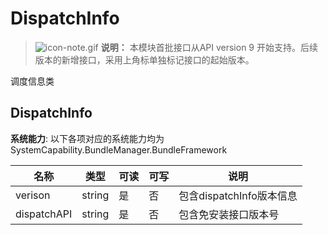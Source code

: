 # DispatchInfo



> ![icon-note.gif](public_sys-resources/icon-note.gif) **说明：**
> 本模块首批接口从API version 9 开始支持。后续版本的新增接口，采用上角标单独标记接口的起始版本。



调度信息类

## DispatchInfo

**系统能力**: 以下各项对应的系统能力均为SystemCapability.BundleManager.BundleFramework

| 名称        | 类型   | 可读 | 可写 | 说明                     |
| ----------- | ------ | ---- | ---- | ------------------------ |
| verison     | string | 是   | 否   | 包含dispatchInfo版本信息 |
| dispatchAPI | string | 是   | 否   | 包含免安装接口版本号     |

